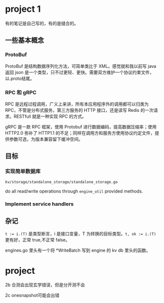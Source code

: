 # project 1

有的笔记是自己写的，有的是缝合的。

## 一些基本概念

### ProtoBuf

ProtoBuf 是结构数据序列化方法，可简单类比于 XML。感觉就和我以前写 java 返回 json 是一个类型，只不过更轻、更快。需要双方维护一个协议约束文件，以.proto结尾。

### RPC 和 gRPC

RPC 是远程过程调用，广义上来讲，所有本应用程序外的调用都可以归类为 RPC，不管是分布式服务，第三方服务的 HTTP 接口，还是读写 Redis 的一次请求。RESTfull 就是一种实现 RPC 的方式。

gRPC 是一款 RPC 框架，使用 Protobuf 进行数据编码，提高数据压缩率；使用 HTTP2.0 弥补了 HTTP1.1 的不足；同样在调用方和服务方使用协议约定文件，提供参数可选，为版本兼容留下缓冲空间。

## 目标

### 实现简单数据库

`kv/storage/standalone_storage/standalone_storage.go`

do all read/write operations through `engine_util` provided methods.

### Implement service handlers

## 杂记

`t := i.(T)` 是类型断言，i 是接口变量，T 为转换的目标类型。`t, ok := i.(T)` 更有好，正常 true,不正常 false。

engines.go 里头有一个将 *WriteBatch 写到 engine 的 kv db 里头的函数。

# project

2b 合测会出现玄学错误，但是分开测不会

2c onesnapshot可能会出错
